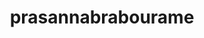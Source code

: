 ---
title: prasannabrabourame
github: https://github.com/prasannabrabourame
mode: dark
transition: 3s
archetype:
  - Little Bit of Everything
---
